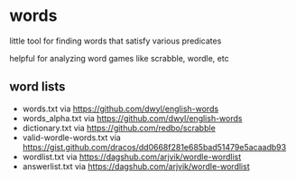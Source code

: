 # words

little tool for finding words that satisfy various predicates

helpful for analyzing word games like scrabble, wordle, etc


## word lists
- words.txt via https://github.com/dwyl/english-words
- words_alpha.txt via https://github.com/dwyl/english-words
- dictionary.txt via https://github.com/redbo/scrabble
- valid-wordle-words.txt via https://gist.github.com/dracos/dd0668f281e685bad51479e5acaadb93
- wordlist.txt via https://dagshub.com/arjvik/wordle-wordlist
- answerlist.txt via https://dagshub.com/arjvik/wordle-wordlist